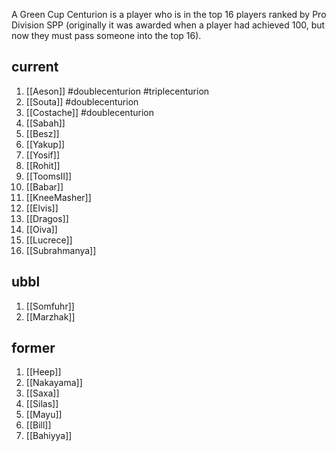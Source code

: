 A Green Cup Centurion is a player who is in the top 16 players ranked by Pro Division SPP (originally it was awarded when a player had achieved 100, but now they must pass someone into the top 16).

## current

1. [[Aeson]] #doublecenturion #triplecenturion
2. [[Souta]] #doublecenturion
3. [[Costache]] #doublecenturion
4. [[Sabah]]
5. [[Besz]]
6. [[Yakup]]
7. [[Yosif]]
8. [[Rohit]]
9. [[ToomsII]]
10. [[Babar]]
11. [[KneeMasher]]
12. [[Elvis]]
13. [[Dragos]]
14. [[Oiva]]
15. [[Lucrece]]
16. [[Subrahmanya]]

## ubbl

1.  [[Somfuhr]]
5. [[Marzhak]]

## former

1. [[Heep]]
2. [[Nakayama]]
3. [[Saxa]]
4. [[Silas]]
6. [[Mayu]]
7. [[Bill]]
3. [[Bahiyya]]

